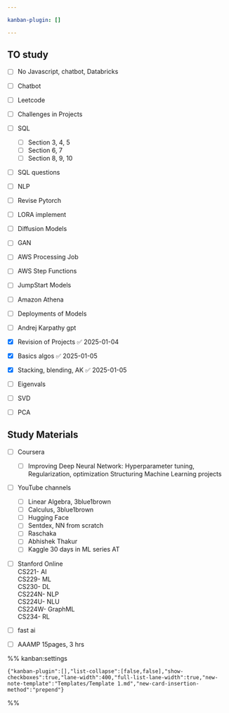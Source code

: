 ```yaml
---

kanban-plugin: []

---
```


## TO study

- [ ] No Javascript, chatbot, Databricks
- [ ] Chatbot
- [ ] Leetcode
- [ ] Challenges in Projects
- [ ] SQL
	- [ ] Section 3, 4, 5
	- [ ] Section 6, 7
	- [ ] Section 8, 9, 10
- [ ] SQL questions
- [ ] NLP
- [ ] Revise Pytorch
- [ ] LORA implement
- [ ] Diffusion Models
- [ ] GAN
- [ ] AWS Processing Job
- [ ] AWS Step Functions
- [ ] JumpStart Models
- [ ] Amazon Athena
- [ ] Deployments of Models
- [ ] Andrej Karpathy gpt
- [x] Revision of Projects ✅ 2025-01-04
- [x] Basics algos ✅ 2025-01-05
- [x] Stacking, blending, AK ✅ 2025-01-05
- [ ] Eigenvals
- [ ] SVD
- [ ] PCA


## Study Materials

- [ ] Coursera  
	- [ ] Improving Deep Neural Network: Hyperparameter tuning, Regularization, optimization 
	Structuring Machine Learning projects
- [ ] YouTube channels
	- [ ] Linear Algebra, 3blue1brown
	- [ ] Calculus, 3blue1brown
	- [ ] Hugging Face
	- [ ] Sentdex, NN from scratch
	- [ ] Raschaka
	- [ ] Abhishek Thakur
	- [ ] Kaggle 30 days in ML series AT
- [ ] Stanford Online  
	CS221- AI  
	CS229- ML  
	CS230- DL  
	CS224N- NLP  
	CS224U- NLU  
	CS224W- GraphML  
	CS234- RL
- [ ] fast ai
- [ ] AAAMP 15pages, 3 hrs




%% kanban:settings
```
{"kanban-plugin":[],"list-collapse":[false,false],"show-checkboxes":true,"lane-width":400,"full-list-lane-width":true,"new-note-template":"Templates/Template 1.md","new-card-insertion-method":"prepend"}
```
%%